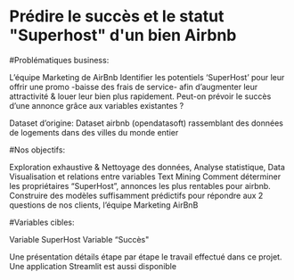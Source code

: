 # Prédire le succès et le statut "Superhost" d'un bien Airbnb

#Problématiques business: 

L’équipe Marketing de AirBnb 
Identifier les potentiels ‘SuperHost’ pour leur offrir une promo -baisse des frais de service- afin d’augmenter leur attractivité & louer leur bien plus rapidement.
Peut-on prévoir le succès d’une annonce grâce aux variables existantes ?

Dataset d’origine: Dataset airbnb (opendatasoft) rassemblant des données de logements dans des villes du monde entier

#Nos objectifs:

Exploration exhaustive & Nettoyage des données, Analyse statistique, Data Visualisation et relations entre variables 
Text Mining 
Comment déterminer les propriétaires “SuperHost”, annonces les plus rentables pour airbnb.
Construire des modèles suffisamment prédictifs pour répondre aux 2 questions de nos clients, l’équipe Marketing AirBnB    

#Variables cibles: 

Variable SuperHost 
Variable “Succès"


Une présentation détails étape par étape le travail effectué dans ce projet.
Une application Streamlit est aussi disponible

